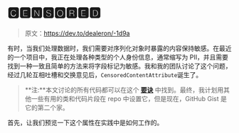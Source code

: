 # 🅲🅴🅽🆂🅾🆁🅴🅳

> 原文：<https://dev.to/dealeron/-1d9a>

有时，当我们处理数据时，我们需要对序列化对象时暴露的内容保持敏感。在最近的一个项目中，我正在处理各种类型的个人身份信息，通常缩写为 PII，并且需要找到一种一致且简单的方法来将字段标记为敏感。我和我的团队讨论了这个问题，经过几轮互相吐槽和交换意见后，`CensoredContentAttribute`诞生了。

> **注:**本文讨论的所有代码都可以在这个 [**要诀**](https://gist.github.com/sohjsolwin/cbce1999dd76fd15f583c9420f531dd9) 中找到。最终，我计划用其他一些有用的类和代码片段在 repo 中设置它，但是现在，GitHub Gist 是它的第二个家。

首先，让我们预览一下这个属性在实践中是如何工作的。